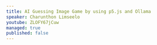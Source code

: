 ```yaml
---
title: AI Guessing Image Game by using p5.js and Ollama
speaker: Charunthon Limseelo
youtube: ZLOFY67jCuw
managed: true
published: false
---
```

